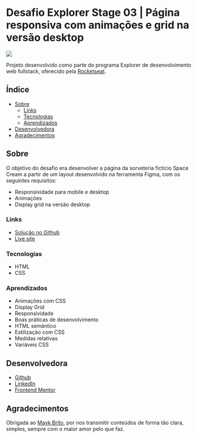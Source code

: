 # Desafio Explorer Stage 03 | Página responsiva com animações e grid na versão desktop

![](https://i.imgur.com/f64EQJC.png)

Projeto desenvolvido como parte do programa Explorer de desenvolvimento web fullstack, oferecido pela [Rocketseat](https://www.rocketseat.com.br/).

## Índice

- [Sobre](#Sobre)
  - [Links](#Links)
  - [Tecnologias](#Tecnologias)
  - [Aprendizados](#Aprendizados)
- [Desenvolvedora](#Desenvolvedora)
- [Agradecimentos](#Agradecimentos)

## Sobre

O objetivo do desafio era desenvolver a página da sorveteria fictício Space Cream a partir de um layout desenvolvido na ferramenta Figma, com os seguintes requisitos:

- Responsividade para mobile e desktop
- Animações
- Display grid na versão desktop

### Links

- [Solução no Github](https://github.com/nathannieg/spacecream-responsive)
- [Live site](https://nathannieg.github.io/spacecream-responsive/)

### Tecnologias

- HTML
- CSS

### Aprendizados

- Animações com CSS
- Display Grid
- Responsividade
- Boas práticas de desenvolvimento
- HTML semântico
- Estilização com CSS
- Medidas relativas
- Variáveis CSS

## Desenvolvedora

- [Github](https://github.com/nathannieg)
- [LinkedIn](https://www.linkedin.com/in/nathanniegomes/)
- [Frontend Mentor](https://www.frontendmentor.io/profile/nathannieg)

## Agradecimentos

Obrigada ao [Mayk Brito](https://github.com/maykbrito), por nos transmitir conteúdos de forma tão clara, simples, sempre com o maior amor pelo que faz.
